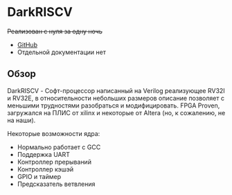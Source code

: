 # DarkRISCV

~~Реализован с нуля за одну ночь~~

- [GitHub](https://github.com/darklife/darkriscv)
- Отдельной документации нет


## Обзор

DarkRISCV - Софт-процессор написанный на Verilog реализующее RV32I и RV32E, в
относительности небольших размеров описание позволяет с меньшими трудностями
разобраться и модифицировать. FPGA Proven, загружался на ПЛИС от xilinx и
некоторые от Altera (но, к сожалению, не на наши).

Некоторые возможности ядра:

- Нормально работает с GCC
- Поддержка UART
- Контроллер прерываний
- Контроллер кэшэй
- GPIO и таймер
- Предсказатель ветвления
